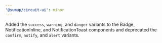 ```yaml
---
'@sumup/circuit-ui': minor
---
```


Added the `success`, `warning`, and `danger` variants to the Badge, NotificationInline, and NotificationToast components and deprecated the `confirm`, `notify`, and `alert` variants.
